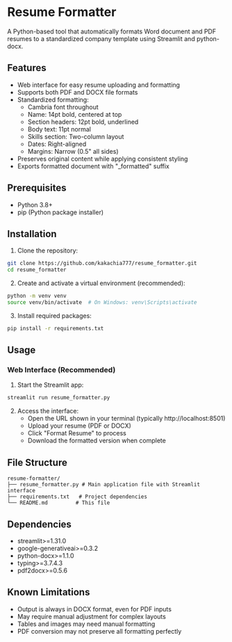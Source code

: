 # Resume Formatter

A Python-based tool that automatically formats Word document and PDF resumes to a standardized company template using Streamlit and python-docx.

## Features

- Web interface for easy resume uploading and formatting
- Supports both PDF and DOCX file formats
- Standardized formatting:
  - Cambria font throughout
  - Name: 14pt bold, centered at top
  - Section headers: 12pt bold, underlined
  - Body text: 11pt normal
  - Skills section: Two-column layout
  - Dates: Right-aligned
  - Margins: Narrow (0.5" all sides)
- Preserves original content while applying consistent styling
- Exports formatted document with "_formatted" suffix

## Prerequisites

- Python 3.8+
- pip (Python package installer)

## Installation

1. Clone the repository:
```bash
git clone https://github.com/kakachia777/resume_formatter.git
cd resume_formatter
```

2. Create and activate a virtual environment (recommended):
```bash
python -m venv venv
source venv/bin/activate  # On Windows: venv\Scripts\activate
```

3. Install required packages:
```bash
pip install -r requirements.txt
```

## Usage

### Web Interface (Recommended)

1. Start the Streamlit app:
```bash
streamlit run resume_formatter.py
```

2. Access the interface:
   - Open the URL shown in your terminal (typically http://localhost:8501)
   - Upload your resume (PDF or DOCX)
   - Click "Format Resume" to process
   - Download the formatted version when complete

## File Structure

```
resume-formatter/
├── resume_formatter.py # Main application file with Streamlit interface
├── requirements.txt   # Project dependencies
└── README.md         # This file
```

## Dependencies

- streamlit>=1.31.0
- google-generativeai>=0.3.2
- python-docx>=1.1.0
- typing>=3.7.4.3
- pdf2docx>=0.5.6

## Known Limitations

- Output is always in DOCX format, even for PDF inputs
- May require manual adjustment for complex layouts
- Tables and images may need manual formatting
- PDF conversion may not preserve all formatting perfectly
